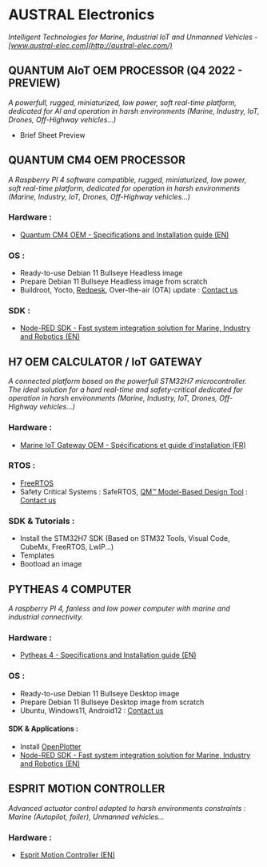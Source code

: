 # AUSTRAL Electronics
*Intelligent Technologies for Marine, Industrial IoT and Unmanned Vehicles - [www.austral-elec.com](http://austral-elec.com/)*

## QUANTUM AIoT OEM PROCESSOR (Q4 2022 - PREVIEW)
*A powerfull, rugged, miniaturized, low power, soft real-time platform, dedicated for AI and operation in harsh environments (Marine, Industry, IoT, Drones, Off-Highway vehicles...)*
* Brief Sheet Preview

## QUANTUM CM4 OEM PROCESSOR
*A Raspberry PI 4 software compatible, rugged, miniaturized, low power, soft real-time platform, dedicated for operation in harsh environments (Marine, Industry, IoT, Drones, Off-Highway vehicles...)*
### Hardware :
* [Quantum CM4 OEM - Specifications and Installation guide (EN)](https://github.com/austral-electronics/wiki/blob/main/Quantum_CM4_OEM_02_Brief.pdf)
### OS :
* Ready-to-use Debian 11 Bullseye Headless image
* Prepare Debian 11 Bullseye Headless image from scratch
* Buildroot, Yocto, [Redpesk](https://redpesk.bzh/welcome/home), Over-the-air (OTA) update : [Contact us](http://austral-eng.com/contact/)
### SDK :
* [Node-RED SDK - Fast system integration solution for Marine, Industry and Robotics (EN)](https://github.com/austral-electronics/wiki/wiki/Quantum-SDK)

## H7 OEM CALCULATOR / IoT GATEWAY

*A connected platform based on the powerfull STM32H7 microcontroller. The ideal solution for a hard real-time and safety-critical dedicated for operation in harsh environments (Marine, Industry, IoT, Drones, Off-Highway vehicles...)*
### Hardware :
* [Marine IoT Gateway OEM - Spécifications et guide d'installation (FR)](https://github.com/austral-electronics/wiki/blob/main/Marine%20IOT%20Gateway_03.pdf)
### RTOS :
* [FreeRTOS](https://www.freertos.org/)
* Safety Critical Systems : SafeRTOS, [QM™ Model-Based Design Tool](https://www.state-machine.com/products/qm) : [Contact us](http://austral-eng.com/contact/)
### SDK & Tutorials :
* Install the STM32H7 SDK (Based on STM32 Tools, Visual Code, CubeMx, FreeRTOS, LwIP...)
* Templates
* Bootload an image

## PYTHEAS 4 COMPUTER
*A raspberry PI 4, fanless and low power computer with marine and industrial connectivity.*
### Hardware :
* [Pytheas 4 - Specifications and Installation guide (EN)](https://github.com/austral-electronics/wiki/blob/main/QuantumLiteInstalGuideV12.pdf)
### OS :
* Ready-to-use Debian 11 Bullseye Desktop image
* Prepare Debian 11 Bullseye Desktop image from scratch
* Ubuntu, Windows11, Android12 : [Contact us](http://austral-eng.com/contact/)
#### SDK & Applications :
* Install [OpenPlotter](https://openplotter.readthedocs.io/en/latest/getting_started/downloading.html)
* [Node-RED SDK - Fast system integration solution for Marine, Industry and Robotics (EN)](https://github.com/austral-electronics/wiki/wiki/Quantum-SDK)

## ESPRIT MOTION CONTROLLER
*Advanced actuator control adapted to harsh environments constraints : Marine (Autopilot, foiler), Unmanned vehicles...*
### Hardware :
* [Esprit Motion Controller (EN)](https://github.com/austral-electronics/wiki/blob/main/EspritInstalGuideV14.pdf)

